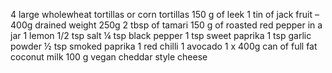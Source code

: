 4 large wholewheat tortillas or corn tortillas
150 g of leek
1 tin of jack fruit – 400g drained weight 250g
2 tbsp of tamari
150 g of roasted red pepper in a jar
1 lemon
1/2 tsp salt
¼ tsp black pepper
1 tsp sweet paprika
1 tsp garlic powder
½ tsp smoked paprika
1 red chilli
1 avocado
1 x 400g can of full fat coconut milk
100 g vegan cheddar style cheese
